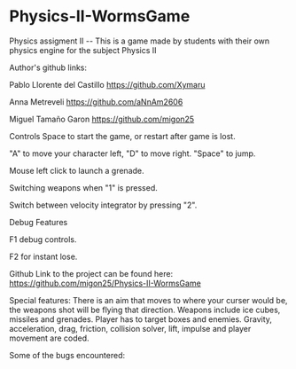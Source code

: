# Physics-II-WormsGame
Physics assigment II -- This is a game made by students with their own physics engine for the subject Physics II

Author's github links:

Pablo Llorente del Castillo
https://github.com/Xymaru

Anna Metreveli
https://github.com/aNnAm2606

Miguel Tamaño Garon
https://github.com/migon25

Controls
Space to start the game, or restart after game is lost.

"A" to move your character left, "D" to move right.
"Space" to jump.

Mouse left click to launch a grenade.

Switching weapons when "1" is pressed.

Switch between velocity integrator by pressing "2".

Debug Features

F1 debug controls.

F2 for instant lose.


Github Link to the project can be found here: https://github.com/migon25/Physics-II-WormsGame


Special features:
There is an aim that moves to where your curser would be, the weapons shot will be flying that direction. 
Weapons include ice cubes, missiles and grenades.
Player has to target boxes and enemies.
Gravity, acceleration, drag, friction, collision solver, lift, impulse and player movement are coded.
 
Some of the bugs encountered:
